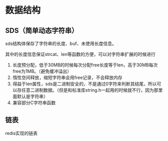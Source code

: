 # 数据结构

## SDS（简单动态字符串）

sds结构体保存了字符串的长度、buf、未使用长度信息。

其中的长度信息保证strcat、len等函数的方便，可以对字符串扩展的时候进行

1. 长度预分配，低于30MB的时候每次分配free长度等于len，高于30MB每次free为1MB。（避免缓冲溢出）
2. 惰性空间释放，缩短字符串会用free记录，不会释放内存
3. 得益于len属性，sds是二进制安全的，不是通过0字符来判断其结尾，所以可以存任意二进制数据。（但是和标准库string.h一起用的时候就不行，因为那里面默认是字符串）
4. 兼容部分C字符串函数

## 链表

redis实现的链表